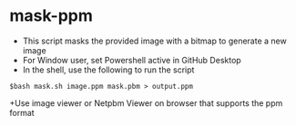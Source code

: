 # mask-ppm
+ This script masks the provided image with a bitmap to generate a new image
+ For Window user, set Powershell active in GitHub Desktop
+ In the shell, use the following to run the script
```
$bash mask.sh image.ppm mask.pbm > output.ppm
```
+Use image viewer or Netpbm Viewer on browser that supports the ppm format
